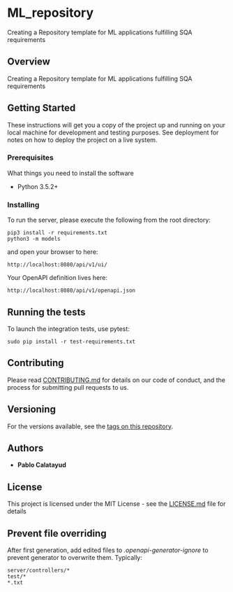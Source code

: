 # ML_repository
Creating a Repository template for ML applications fulfilling SQA requirements 

## Overview
Creating a Repository template for ML applications fulfilling SQA requirements 

## Getting Started
These instructions will get you a copy of the project up and running on your local machine for development and testing purposes. See deployment for notes on how to deploy the project on a live system.

### Prerequisites
What things you need to install the software
- Python 3.5.2+

### Installing
To run the server, please execute the following from the root directory:

```
pip3 install -r requirements.txt
python3 -m models
```

and open your browser to here:

```
http://localhost:8080/api/v1/ui/
```

Your OpenAPI definition lives here:

```
http://localhost:8080/api/v1/openapi.json
```

## Running the tests
To launch the integration tests, use pytest:
```
sudo pip install -r test-requirements.txt

```


## Contributing

Please read [CONTRIBUTING.md](
https://github.com/pcalatayud-prog/ML_repository/blob/main/CODE_OF_CONDUCT.md) for details on our code of conduct, and the process for submitting pull requests to us.

## Versioning

For the versions available, see the [tags on this repository](https://github.com/ML_repository/issues/labels). 

## Authors


* **Pablo Calatayud**

## License

This project is licensed under the MIT License - see the [LICENSE.md](LICENSE.md) file for details

## Prevent file overriding

After first generation, add edited files to _.openapi-generator-ignore_ to prevent generator to overwrite them. Typically:
```
server/controllers/*
test/*
*.txt
```
